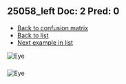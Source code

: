 ## 25058_left Doc: 2 Pred: 0
- [Back to confusion matrix](https://github.com/juliandewit/kaggle_retinopathy/blob/master/matrix.md)
- [Back to list](https://github.com/juliandewit/kaggle_retinopathy/blob/master/lists/20/list.md)
- [Next example in list](https://github.com/juliandewit/kaggle_retinopathy/blob/master/lists/20/25/25138_left.md)

![Eye](https://retinopaty.blob.core.windows.net/size1024/25058_left_2.jpeg)

### 

![Eye]()

